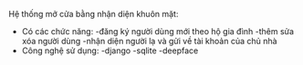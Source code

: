 Hệ thống mở cửa bằng nhận diện khuôn mặt:
+ Có các chức năng:
    -đăng ký người dùng mới theo hộ gia đình
    -thêm sửa xóa người dùng
    -nhận diện người lạ và gửi về tài khoản của chủ nhà
+ Công nghệ sử dụng:
  -django
  -sqlite
  -deepface
